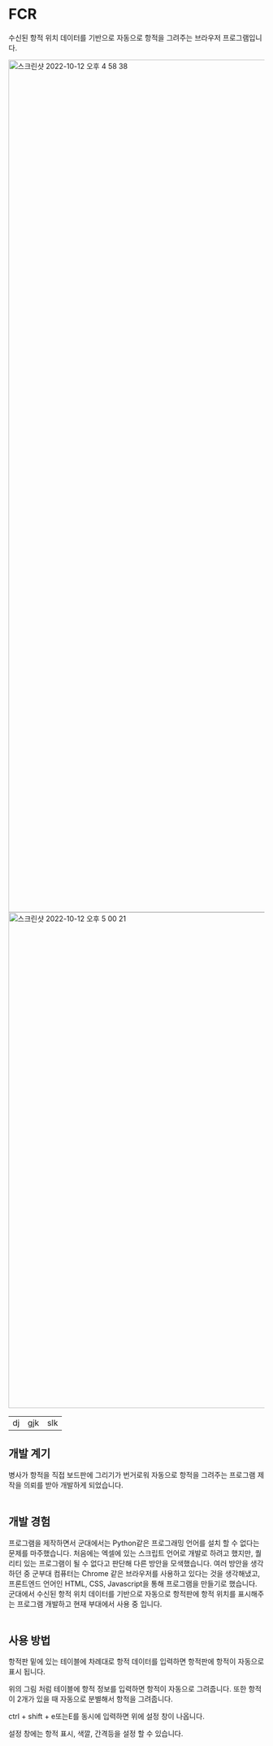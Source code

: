 # FCR
수신된 항적 위치 데이터를 기반으로 자동으로 항적을 그려주는 브라우저 프로그램입니다.


<img width="1678" alt="스크린샷 2022-10-12 오후 4 58 38" src="https://user-images.githubusercontent.com/59727077/195285268-cdbb9814-c797-42b9-be7a-4dd52e2d958c.png">
<img width="976" alt="스크린샷 2022-10-12 오후 5 00 21" src="https://user-images.githubusercontent.com/59727077/195285287-7d3ac7b4-ff98-4582-8964-bee4184f431e.png">

<table>
    <tr>
        <td colspan=2>dj</td>
        <td colspan=2>gjk</td>
        <td colspan=2>slk</td>
    </tr>
</table>

### <h2>개발 계기</h2>
병사가 항적을 직접 보드판에 그리기가 번거로워 자동으로 항적을 그려주는 프로그램 제작을 의뢰를 받아 개발하게 되었습니다. 
<br><br>

### <h2>개발 경험</h2>
프로그램을 제작하면서 군대에서는 Python같은 프로그래밍 언어를 설치 할 수 없다는 문제를 마주했습니다. 처음에는 엑셀에 있는 스크립트 언어로 개발로 하려고 했지만, 퀄리티 있는 프로그램이 될 수 없다고 판단해 다른 방안을 모색했습니다. 여러 방안을 생각하던 중 군부대 컴퓨터는 Chrome 같은 브라우저를 사용하고 있다는 것을 생각해냈고, 프론트엔드 언어인 HTML, CSS, Javascript을 통해 프로그램을 만들기로 했습니다. 군대에서 수신된 항적 위치 데이터를 기반으로 자동으로 항적판에 항적 위치를 표시해주는 프로그램 개발하고 현재 부대에서 사용 중 입니다. 
<br><br>

### <h2>사용 방법</h2>
항적판 밑에 있는 테이블에 차례대로 항적 데이터를 입력하면 항적판에 항적이 자동으로 표시 됩니다.

위의 그림 처럼 테이블에 항적 정보를 입력하면 항적이 자동으로 그려줍니다. 또한 항적이 2개가 있을 때 자동으로 분별해서 항적을 그려줍니다. 

ctrl + shift + e또는E를 동시에 입력하면 위에 설정 창이 나옵니다. 

설정 창에는 항적 표시, 색깔, 간격등을 설정 할 수 있습니다. 

